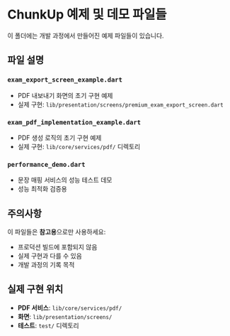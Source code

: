 # ChunkUp 예제 및 데모 파일들

이 폴더에는 개발 과정에서 만들어진 예제 파일들이 있습니다.

## 파일 설명

### `exam_export_screen_example.dart`
- PDF 내보내기 화면의 초기 구현 예제
- 실제 구현: `lib/presentation/screens/premium_exam_export_screen.dart`

### `exam_pdf_implementation_example.dart`
- PDF 생성 로직의 초기 구현 예제
- 실제 구현: `lib/core/services/pdf/` 디렉토리

### `performance_demo.dart`
- 문장 매핑 서비스의 성능 테스트 데모
- 성능 최적화 검증용

## 주의사항

이 파일들은 **참고용**으로만 사용하세요:
- 프로덕션 빌드에 포함되지 않음
- 실제 구현과 다를 수 있음
- 개발 과정의 기록 목적

## 실제 구현 위치

- **PDF 서비스**: `lib/core/services/pdf/`
- **화면**: `lib/presentation/screens/`
- **테스트**: `test/` 디렉토리